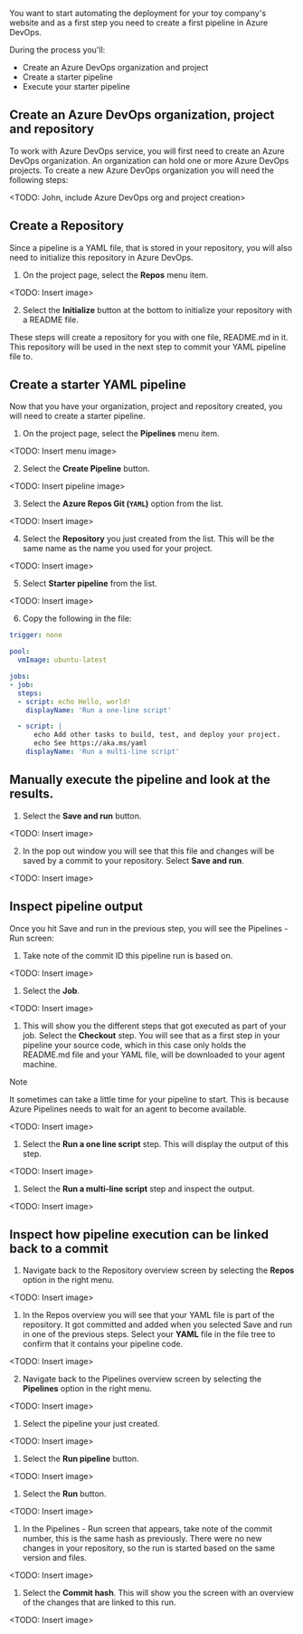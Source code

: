 You want to start automating the deployment for your toy company's website and as a first step you need to create a first pipeline in Azure DevOps. 

During the process you'll: 

- Create an Azure DevOps organization and project
- Create a starter pipeline
- Execute your starter pipeline

## Create an Azure DevOps organization, project and repository

To work with Azure DevOps service, you will first need to create an Azure DevOps organization. An organization can hold one or more Azure DevOps projects. To create a new Azure DevOps organization you will need the following steps: 

<TODO: John, include Azure DevOps org and project creation>


## Create a Repository

Since a pipeline is a YAML file, that is stored in your repository, you will also need to initialize this repository in Azure DevOps. 

1. On the project page, select the **Repos** menu item.

<TODO: Insert image>

2. Select the **Initialize** button at the bottom to initialize your repository with a README file. 

These steps will create a repository for you with one file, README.md in it. This repository will be used in the next step to commit your YAML pipeline file to. 

## Create a starter YAML pipeline

Now that you have your organization, project and repository created, you will need to create a starter pipeline. 

1. On the project page, select the **Pipelines** menu item. 

<TODO: Insert menu image>

2. Select the **Create Pipeline** button.

<TODO: Insert pipeline image>

3. Select the **Azure Repos Git (`YAML`)** option from the list.

<TODO: Insert image>

4. Select the **Repository** you just created from the list. This will be the same name as the name you used for your project. 

<TODO: Insert image>

5. Select **Starter pipeline** from the list. 

<TODO: Insert image>

6. Copy the following in the file: 

```YAML
trigger: none

pool:
  vmImage: ubuntu-latest

jobs:
- job: 
  steps:
  - script: echo Hello, world!
    displayName: 'Run a one-line script'

  - script: |
      echo Add other tasks to build, test, and deploy your project.
      echo See https://aka.ms/yaml
    displayName: 'Run a multi-line script'
```

## Manually execute the pipeline and look at the results.

1. Select the **Save and run** button. 

<TODO: Insert image>

2. In the pop out window you will see that this file and changes will be saved by a commit to your repository. Select **Save and run**.

<TODO: Insert image>


## Inspect pipeline output

Once you hit Save and run in the previous step, you will see the Pipelines - Run screen: 

1. Take note of the commit ID this pipeline run is based on. 

<TODO: Insert image>

1. Select the **Job**.

<TODO: Insert image>

1. This will show you the different steps that got executed as part of your job. Select the **Checkout** step. You will see that as a first step in your pipeline your source code, which in this case only holds the README.md file and your YAML file, will be downloaded to your agent machine. 

> [!NOTE]
> It sometimes can take a little time for your pipeline to start. This is because Azure Pipelines needs to wait for an agent to become available.

<TODO: Insert image>

1. Select the **Run a one line script** step. This will display the output of this step. 

<TODO: Insert image>

1. Select the **Run a multi-line script** step and inspect the output. 

<TODO: Insert image>


## Inspect how pipeline execution can be linked back to a commit

1. Navigate back to the Repository overview screen by selecting the **Repos** option in the right menu.

<TODO: Insert image>

1. In the Repos overview you will see that your YAML file is part of the repository. It got committed and added when you selected Save and run in one of the previous steps. Select your **YAML** file in the file tree to confirm that it contains your pipeline code. 

<TODO: Insert image>

2. Navigate back to the Pipelines overview screen by selecting the **Pipelines** option in the right menu.

<TODO: Insert image>

1. Select the pipeline your just created.

<TODO: Insert image>

1. Select the **Run pipeline** button. 


<TODO: Insert image>

1. Select the **Run** button.

<TODO: Insert image>

1. In the Pipelines - Run screen that appears, take note of the commit number, this is the same hash as previously. There were no new changes in your repository, so the run is started based on the same version and files. 

<TODO: Insert image>

1. Select the **Commit hash**. This will show you the screen with an overview of the changes that are linked to this run. 

<TODO: Insert image>
